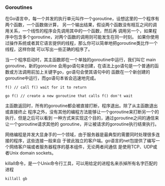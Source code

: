 
### Goroutines

在Go语言中，每一个并发的执行单元叫作一个goroutine，设想这里的一个程序有两个函数，一个函数做计算，
另一个输出结果，假设两个函数没有相互之间的调用关系，一个线性的程序会先调用其中的一个函数，然后再
调用另一个，如果程序中包含多个goroutine，对两个函数的调用则可能发生在同一时刻。
如果你使用过操作系统或者其它语言提供的线程，那么你可以简单地把goroutine类比作一个线程，这样你就
可以写出一些正确的程序了。

当一个程序启动时，其主函数即在一个单独的goroutine中运行，我们叫它 main goroutine，新的goroutine
会用go语句来创建，在语法上go语句是一个普通的函数或方法调用前加上关键字go，go语句会使其语句中的
函数在一个新创建的goroutine中运行，而go语句本省会迅速地完成。
```
f() // call f() wait for it to return

go f() // create a new goroutine that calls f() don't wait
```

主函数返回时，所有的goroutine都会被直接打断，程序退出。除了从主函数退出或直接终止
程序之外，没有其他的编程方法能够让一个goroutine来打断另一个的执行，但是之后可以看到
一种方式来实现这个目的，通过goroutine之间的通信来让一个goroutine请求其他的
goroutine，并让被请求的goroutine执行结束执行。

网络编程是并发大显身手的一个领域，由于服务器是最典型的需要同时处理很多连接的程序，这些连接一般来自
于彼此独立的客户端。go语言的net包提供了编写一个网络客户端或者服务器程序的基本组件，无论两者间通信
是使用TCP、UDP或者Unix domain sockets。

killall命令，是一个Unix命令行工具，可以用给定的进程名来杀掉所有名字匹配的进程
```
killall gb
```




















